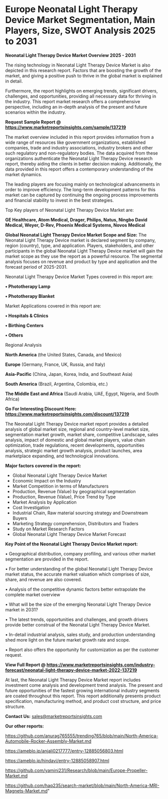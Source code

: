 # Europe Neonatal Light Therapy Device Market Segmentation, Main Players, Size, SWOT Analysis 2025 to 2031

<Strong> Neonatal Light Therapy Device Market Overview 2025 - 2031</strong>

The rising technology in Neonatal Light Therapy Device Market is also depicted in this research report. Factors that are boosting the growth of the market, and giving a positive push to thrive in the global market is explained in detail.

Furthermore, the report highlights on emerging trends, significant drivers, challenges, and opportunities, providing all necessary data for thriving in the industry. This report market research offers a comprehensive perspective, including an in-depth analysis of the present and future scenarios within the industry.

<strong>Request Sample Report @ <a href=https://www.marketreportsinsights.com/sample/137219>https://www.marketreportsinsights.com/sample/137219</a></strong>

The market overview included in this report provides information from a wide range of resources like government organizations, established companies, trade and industry associations, industry brokers and other such regulatory and non-regulatory bodies. The data acquired from these organizations authenticate the Neonatal Light Therapy Device research report, thereby aiding the clients in better decision making. Additionally, the data provided in this report offers a contemporary understanding of the market dynamics.

The leading players are focusing mainly on technological advancements in order to improve efficiency. The long-term development patterns for this market can be captured by continuing the ongoing process improvements and financial stability to invest in the best strategies.

Top Key players of Neonatal Light Therapy Device Market are:

<strong>GE Healthcare, Atom Medical, Drager, Philips, Natus, Ningbo David Medical, Weyer, D-Rev, Phoenix Medical Systems, Novos Medical</strong>

<strong><b>Global Neonatal Light Therapy Device Market Scope and Size:</b></strong>
The Neonatal Light Therapy Device market is declared segment by company, region (country), type, and application. Players, stakeholders, and other participants in the global Neonatal Light Therapy Device market will gain the market scope as they use the report as a powerful resource. The segmental analysis focuses on revenue and product by type and application and the forecast period of 2025-2031.

Neonatal Light Therapy Device Market Types covered in this report are:

<strong>• Phototherapy Lamp

• Phototherapy Blanket</strong>

Market Applications covered in this report are:

<strong>• Hospitals & Clinics

• Birthing Centers

• Others</strong> 

Regional Analysis

<strong>North America</strong> (the United States, Canada, and Mexico)

<strong>Europe</strong> (Germany, France, UK, Russia, and Italy)

<strong>Asia-Pacific</strong> (China, Japan, Korea, India, and Southeast Asia)

<strong>South America</strong> (Brazil, Argentina, Colombia, etc.)

<strong>The Middle East and Africa</strong> (Saudi Arabia, UAE, Egypt, Nigeria, and South Africa)

<strong>Go For Interesting Discount Here: <a href=https://www.marketreportsinsights.com/discount/137219>https://www.marketreportsinsights.com/discount/137219</a></strong>

The Neonatal Light Therapy Device market report provides a detailed analysis of global market size, regional and country-level market size, segmentation market growth, market share, competitive Landscape, sales analysis, impact of domestic and global market players, value chain optimization, trade regulations, recent developments, opportunities analysis, strategic market growth analysis, product launches, area marketplace expanding, and technological innovations.

<strong><b>Major factors covered in the report:</b></strong>
<ul>
  <li>Global Neonatal Light Therapy Device Market </li>
  <li>Economic Impact on the Industry</li>
  <li>Market Competition in terms of Manufacturers</li>
  <li>Production, Revenue (Value) by geographical segmentation</li>
  <li>Production, Revenue (Value), Price Trend by Type</li>
  <li>Market Analysis by Application</li>
  <li>Cost Investigation</li>
  <li>Industrial Chain, Raw material sourcing strategy and Downstream Buyers</li>
  <li>Marketing Strategy comprehension, Distributors and Traders</li>
  <li>Study on Market Research Factors</li>
  <li>Global Neonatal Light Therapy Device Market Forecast</li>
</ul>

<strong><b>Key Point of the Neonatal Light Therapy Device Market report:</b></strong>

• Geographical distribution, company profiling, and various other market segmentation are provided in the report.

• For better understanding of the global Neonatal Light Therapy Device market status, the accurate market valuation which comprises of size, share, and revenue are also covered.

• Analysis of the competitive dynamic factors better extrapolate the complete market overview

• What will be the size of the emerging Neonatal Light Therapy Device market in 2031?

• The latest trends, opportunities and challenges, and growth drivers provide better construal of the Neonatal Light Therapy Device Market.

• In-detail industrial analysis, sales study, and production understanding shed more light on the future market growth rate and scope.

• Report also offers the opportunity for customization as per the customer request.

<strong><b>View Full Report @ <a href=https://www.marketreportsinsights.com/industry-forecast/neonatal-light-therapy-device-market-2022-137219>https://www.marketreportsinsights.com/industry-forecast/neonatal-light-therapy-device-market-2022-137219</a></b></strong>


At last, the Neonatal Light Therapy Device Market report includes investment come analysis and development trend analysis. The present and future opportunities of the fastest growing international industry segments are coated throughout this report. This report additionally presents product specification, manufacturing method, and product cost structure, and price structure.

<strong>Contact Us:</strong>
sales@marketreportsinsights.com

<strong>Our other reports:</strong>

<a href=https://github.com/anurag765555/trending765/blob/main/North-America-Automobile-Rocker-Assembly-Market.md>https://github.com/anurag765555/trending765/blob/main/North-America-Automobile-Rocker-Assembly-Market.md</a>

<a href=https://ameblo.jp/anjali0217777/entry-12885056803.html>https://ameblo.jp/anjali0217777/entry-12885056803.html</a>

<a href=https://ameblo.jp/hindavi/entry-12885058907.html>https://ameblo.jp/hindavi/entry-12885058907.html</a>

<a href=https://github.com/yamini231/Research/blob/main/Europe-Propeller-Market.md>https://github.com/yamini231/Research/blob/main/Europe-Propeller-Market.md</a>

<a href=https://github.com/haq235/search-market/blob/main/North-America-MRI-Magnets-Market.md>https://github.com/haq235/search-market/blob/main/North-America-MRI-Magnets-Market.md</a>"
